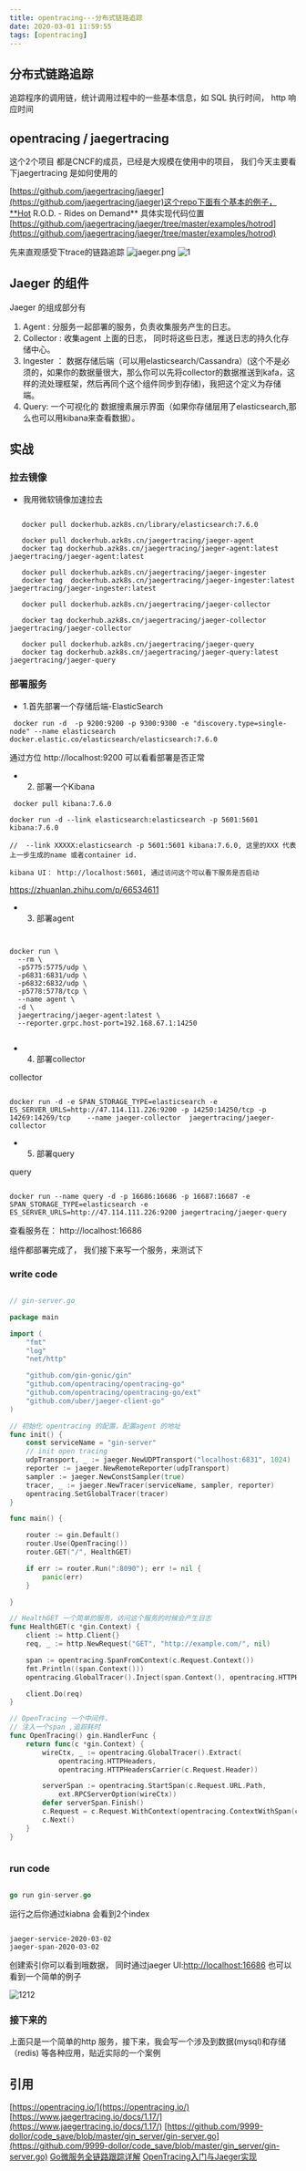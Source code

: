 ```yaml
---
title: opentracing---分布式链路追踪
date: 2020-03-01 11:59:55
tags: [opentracing]
---
```



## 分布式链路追踪
追踪程序的调用链，统计调用过程中的一些基本信息，如 SQL 执行时间， http 响应时间


<!--more-->

## opentracing  / jaegertracing
这个2个项目 都是CNCF的成员，已经是大规模在使用中的项目， 我们今天主要看下jaegertracing 是如何使用的

[https://github.com/jaegertracing/jaeger](https://github.com/jaegertracing/jaeger)这个repo下面有个基本的例子，**Hot R.O.D. - Rides on Demand**  具体实现代码位置 [https://github.com/jaegertracing/jaeger/tree/master/examples/hotrod](https://github.com/jaegertracing/jaeger/tree/master/examples/hotrod)


先来直观感受下trace的链路追踪
![jaeger.png](https://lin19999.oss-cn-beijing.aliyuncs.com/jaeger.png)
![1](https://lin19999.oss-cn-beijing.aliyuncs.com/jaeger1.png)


## Jaeger 的组件
Jaeger 的组成部分有

1. Agent : 分服务一起部署的服务，负责收集服务产生的日志。
2. Collector : 收集agent 上面的日志，  同时将这些日志，推送日志的持久化存储中心。
3. Ingester ： 数据存储后端（可以用elasticsearch/Cassandra）(这个不是必须的，如果你的数据量很大，那么你可以先将collector的数据推送到kafa，这样的流处理框架，然后再同个这个组件同步到存储)，我把这个定义为存储端。
4. Query: 一个可视化的 数据搜素展示界面（如果你存储层用了elasticsearch,那么也可以用kibana来查看数据）。


## 实战

### 拉去镜像
 - 我用微软镜像加速拉去


```text

   docker pull dockerhub.azk8s.cn/library/elasticsearch:7.6.0

   docker pull dockerhub.azk8s.cn/jaegertracing/jaeger-agent
   docker tag dockerhub.azk8s.cn/jaegertracing/jaeger-agent:latest jaegertracing/jaeger-agent:latest

   docker pull dockerhub.azk8s.cn/jaegertracing/jaeger-ingester
   docker tag  dockerhub.azk8s.cn/jaegertracing/jaeger-ingester:latest  jaegertracing/jaeger-ingester:latest

   docker pull dockerhub.azk8s.cn/jaegertracing/jaeger-collector

   docker tag dockerhub.azk8s.cn/jaegertracing/jaeger-collector  jaegertracing/jaeger-collector 

   docker pull dockerhub.azk8s.cn/jaegertracing/jaeger-query
   docker tag dockerhub.azk8s.cn/jaegertracing/jaeger-query:latest jaegertracing/jaeger-query

```
### 部署服务 

- 1.首先部署一个存储后端-ElasticSearch

```text
 docker run -d  -p 9200:9200 -p 9300:9300 -e "discovery.type=single-node" --name elasticsearch  docker.elastic.co/elasticsearch/elasticsearch:7.6.0

```

通过方位 http://localhost:9200 可以看看部署是否正常
- 2. 部署一个Kibana

```text
 docker pull kibana:7.6.0

docker run -d --link elasticsearch:elasticsearch -p 5601:5601 kibana:7.6.0

//  --link XXXXX:elasticsearch -p 5601:5601 kibana:7.6.0, 这里的XXX 代表上一步生成的name 或者container id.

kibana UI： http://localhost:5601, 通过访问这个可以看下服务是否启动

```
https://zhuanlan.zhihu.com/p/66534611

- 3. 部署agent 


```text


docker run \
  --rm \
  -p5775:5775/udp \
  -p6831:6831/udp \
  -p6832:6832/udp \
  -p5778:5778/tcp \
  --name agent \
  -d \
  jaegertracing/jaeger-agent:latest \
  --reporter.grpc.host-port=192.168.67.1:14250


```

- 4. 部署collector

collector 

```text

docker run -d -e SPAN_STORAGE_TYPE=elasticsearch -e ES_SERVER_URLS=http://47.114.111.226:9200 -p 14250:14250/tcp -p 14269:14269/tcp    --name jaeger-collector  jaegertracing/jaeger-collector

```


- 5. 部署query

query

```text

docker run --name query -d -p 16686:16686 -p 16687:16687 -e SPAN_STORAGE_TYPE=elasticsearch -e ES_SERVER_URLS=http://47.114.111.226:9200 jaegertracing/jaeger-query 

```

查看服务在： http://localhost:16686


组件都部署完成了， 我们接下来写一个服务，来测试下


### write code


```go

// gin-server.go

package main

import (
	"fmt"
	"log"
	"net/http"

	"github.com/gin-gonic/gin"
	"github.com/opentracing/opentracing-go"
	"github.com/opentracing/opentracing-go/ext"
	"github.com/uber/jaeger-client-go"
)

// 初始化 opentracing 的配置，配置agent 的地址
func init() {
	const serviceName = "gin-server"
	// init open tracing
	udpTransport, _ := jaeger.NewUDPTransport("localhost:6831", 1024)
	reporter := jaeger.NewRemoteReporter(udpTransport)
	sampler := jaeger.NewConstSampler(true)
	tracer, _ := jaeger.NewTracer(serviceName, sampler, reporter)
	opentracing.SetGlobalTracer(tracer)
}

func main() {

	router := gin.Default()
	router.Use(OpenTracing())
	router.GET("/", HealthGET)

	if err := router.Run(":8090"); err != nil {
		panic(err)
	}

}

// HealthGET 一个简单的服务，访问这个服务的时候会产生日志
func HealthGET(c *gin.Context) {
	client := http.Client{}
	req, _ := http.NewRequest("GET", "http://example.com/", nil)

	span := opentracing.SpanFromContext(c.Request.Context())
	fmt.Println((span.Context()))
	opentracing.GlobalTracer().Inject(span.Context(), opentracing.HTTPHeaders, opentracing.HTTPHeadersCarrier(req.Header))

	client.Do(req)
}

// OpenTracing 一个中间件，
// 注入一个span ,追踪耗时
func OpenTracing() gin.HandlerFunc {
	return func(c *gin.Context) {
		wireCtx, _ := opentracing.GlobalTracer().Extract(
			opentracing.HTTPHeaders,
			opentracing.HTTPHeadersCarrier(c.Request.Header))

		serverSpan := opentracing.StartSpan(c.Request.URL.Path,
			ext.RPCServerOption(wireCtx))
		defer serverSpan.Finish()
		c.Request = c.Request.WithContext(opentracing.ContextWithSpan(c.Request.Context(), serverSpan))
		c.Next()
	}
}



```


### run code

```go

go run gin-server.go 

```
运行之后你通过kiabna 会看到2个index

```text

jaeger-service-2020-03-02
jaeger-span-2020-03-02

``` 
创建索引你可以看到哦数据，
同时通过jaeger UI:[http://localhost:16686](http://localhost:16686) 也可以看到一个简单的例子

![1212](https://lin19999.oss-cn-beijing.aliyuncs.com/jaaa.png)


### 接下来的 

上面只是一个简单的http 服务，接下来，我会写一个涉及到数据(mysql)和存储（redis) 等各种应用，贴近实际的一个案例


## 引用
[https://opentracing.io/](https://opentracing.io/)
[https://www.jaegertracing.io/docs/1.17/](https://www.jaegertracing.io/docs/1.17/)
[https://github.com/9999-dollor/code_save/blob/master/gin_server/gin-server.go](https://github.com/9999-dollor/code_save/blob/master/gin_server/gin-server.go)
[Go微服务全链路跟踪详解](https://zhuanlan.zhihu.com/p/79419529)
[OpenTracing入门与Jaeger实现](https://zhuanlan.zhihu.com/p/34318538)
